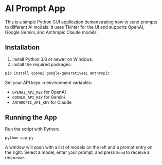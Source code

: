# AI Prompt App

This is a simple Python GUI application demonstrating how to send prompts to different AI models. It uses Tkinter for the UI and supports OpenAI, Google Gemini, and Anthropic Claude models.

## Installation

1. Install Python 3.8 or newer on Windows.
2. Install the required packages:

```bash
pip install openai google-generativeai anthropic
```

Set your API keys in environment variables:

- `OPENAI_API_KEY` for OpenAI
- `GOOGLE_API_KEY` for Gemini
- `ANTHROPIC_API_KEY` for Claude

## Running the App

Run the script with Python:

```bash
python app.py
```

A window will open with a list of models on the left and a prompt entry on the right. Select a model, enter your prompt, and press `Send` to receive a response.
